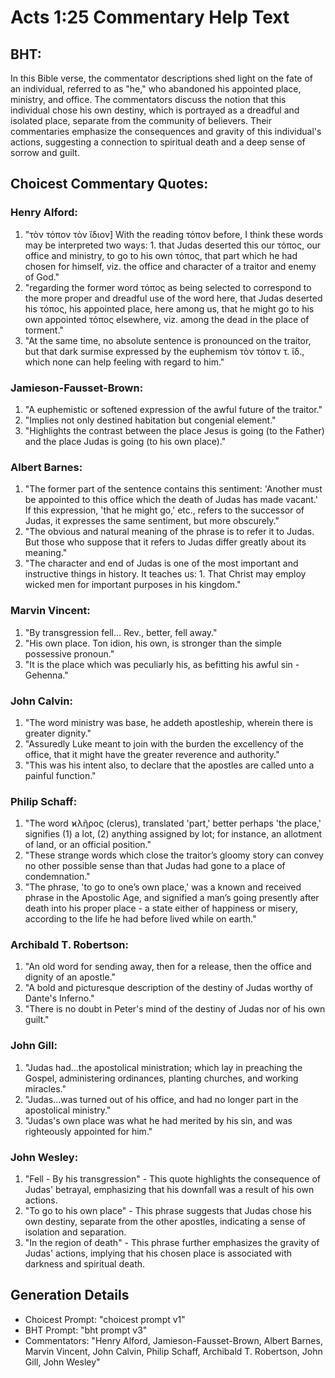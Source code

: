 # Acts 1:25 Commentary Help Text

## BHT:
In this Bible verse, the commentator descriptions shed light on the fate of an individual, referred to as "he," who abandoned his appointed place, ministry, and office. The commentators discuss the notion that this individual chose his own destiny, which is portrayed as a dreadful and isolated place, separate from the community of believers. Their commentaries emphasize the consequences and gravity of this individual's actions, suggesting a connection to spiritual death and a deep sense of sorrow and guilt.

## Choicest Commentary Quotes:
### Henry Alford:
1. "τὸν τόπον τὸν ἴδιον] With the reading τόπον before, I think these words may be interpreted two ways: 1. that Judas deserted this our τόπος, our office and ministry, to go to his own τόπος, that part which he had chosen for himself, viz. the office and character of a traitor and enemy of God."
2. "regarding the former word τόπος as being selected to correspond to the more proper and dreadful use of the word here, that Judas deserted his τόπος, his appointed place, here among us, that he might go to his own appointed τόπος elsewhere, viz. among the dead in the place of torment."
3. "At the same time, no absolute sentence is pronounced on the traitor, but that dark surmise expressed by the euphemism τὸν τόπον τ. ἴδ., which none can help feeling with regard to him."

### Jamieson-Fausset-Brown:
1. "A euphemistic or softened expression of the awful future of the traitor."
2. "Implies not only destined habitation but congenial element."
3. "Highlights the contrast between the place Jesus is going (to the Father) and the place Judas is going (to his own place)."

### Albert Barnes:
1. "The former part of the sentence contains this sentiment: 'Another must be appointed to this office which the death of Judas has made vacant.' If this expression, 'that he might go,' etc., refers to the successor of Judas, it expresses the same sentiment, but more obscurely."
2. "The obvious and natural meaning of the phrase is to refer it to Judas. But those who suppose that it refers to Judas differ greatly about its meaning."
3. "The character and end of Judas is one of the most important and instructive things in history. It teaches us: 1. That Christ may employ wicked men for important purposes in his kingdom."

### Marvin Vincent:
1. "By transgression fell... Rev., better, fell away." 
2. "His own place. Ton idion, his own, is stronger than the simple possessive pronoun."
3. "It is the place which was peculiarly his, as befitting his awful sin - Gehenna."

### John Calvin:
1. "The word ministry was base, he addeth apostleship, wherein there is greater dignity." 
2. "Assuredly Luke meant to join with the burden the excellency of the office, that it might have the greater reverence and authority." 
3. "This was his intent also, to declare that the apostles are called unto a painful function."

### Philip Schaff:
1. "The word ϰλῆρος (clerus), translated 'part,' better perhaps 'the place,' signifies (1) a lot, (2) anything assigned by lot; for instance, an allotment of land, or an official position." 
2. "These strange words which close the traitor’s gloomy story can convey no other possible sense than that Judas had gone to a place of condemnation." 
3. "The phrase, 'to go to one’s own place,' was a known and received phrase in the Apostolic Age, and signified a man’s going presently after death into his proper place - a state either of happiness or misery, according to the life he had before lived while on earth."

### Archibald T. Robertson:
1. "An old word for sending away, then for a release, then the office and dignity of an apostle." 
2. "A bold and picturesque description of the destiny of Judas worthy of Dante's Inferno." 
3. "There is no doubt in Peter's mind of the destiny of Judas nor of his own guilt."

### John Gill:
1. "Judas had...the apostolical ministration; which lay in preaching the Gospel, administering ordinances, planting churches, and working miracles." 
2. "Judas...was turned out of his office, and had no longer part in the apostolical ministry."
3. "Judas's own place was what he had merited by his sin, and was righteously appointed for him."

### John Wesley:
1. "Fell - By his transgression" - This quote highlights the consequence of Judas' betrayal, emphasizing that his downfall was a result of his own actions.
2. "To go to his own place" - This phrase suggests that Judas chose his own destiny, separate from the other apostles, indicating a sense of isolation and separation.
3. "In the region of death" - This phrase further emphasizes the gravity of Judas' actions, implying that his chosen place is associated with darkness and spiritual death.


## Generation Details
- Choicest Prompt: "choicest prompt v1"
- BHT Prompt: "bht prompt v3"
- Commentators: "Henry Alford, Jamieson-Fausset-Brown, Albert Barnes, Marvin Vincent, John Calvin, Philip Schaff, Archibald T. Robertson, John Gill, John Wesley"
